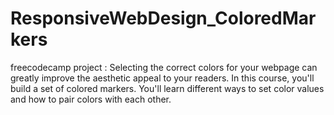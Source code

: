 # ResponsiveWebDesign_ColoredMarkers
freecodecamp project : Selecting the correct colors for your webpage can greatly improve the aesthetic appeal to your readers.  In this course, you'll build a set of colored markers. You'll learn different ways to set color values and how to pair colors with each other.
